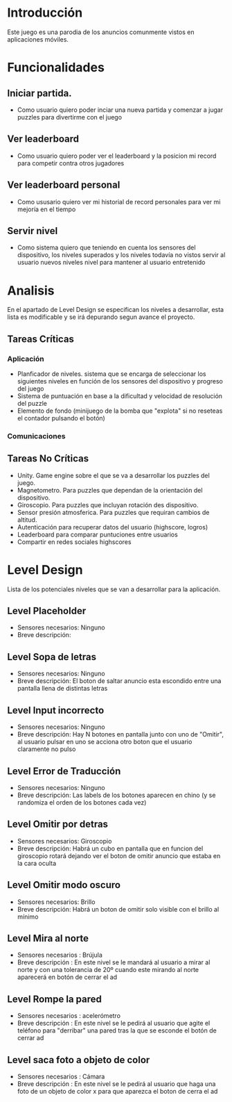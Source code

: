 # Introducción
Este juego es una parodia de los anuncios comunmente vistos en aplicaciones móviles.

# Funcionalidades

## Iniciar partida.
- Como usuario quiero poder inciar una nueva partida y comenzar a jugar puzzles para divertirme con el juego

## Ver leaderboard
- Como usuario quiero poder ver el leaderboard y la posicion mi record para competir contra otros jugadores

## Ver leaderboard personal
- Como ususario quiero ver mi historial de record personales para ver mi mejoría en el tiempo

## Servir nivel
- Como sistema quiero que teniendo en cuenta los sensores del dispositivo, los niveles superados y los niveles todavía no vistos servir al usuario nuevos niveles nivel para mantener al usuario entretenido


# Analisis

En el apartado de Level Design se especifican los niveles a desarrollar, esta lista es modificable y se irá depurando segun avance el proyecto.

## Tareas Críticas

### Aplicación

- Planficador de niveles. sistema que se encarga de seleccionar los siguientes niveles en función de los sensores del dispositivo y progreso del juego
- Sistema de puntuación en base a la dificultad y velocidad de resolución del puzzle
- Elemento de fondo (minijuego de la bomba que "explota" si no reseteas el contador pulsando el botón)

### Comunicaciones


## Tareas No Críticas

- Unity. Game engine sobre el que se va a desarrollar los puzzles del juego.
- Magnetometro. Para puzzles que dependan de la orientación del dispositivo.
- Giroscopio. Para puzzles que incluyan rotación des dispositivo.
- Sensor presión atmosferica. Para puzzles que requiran cambios de altitud.
- Autenticación para recuperar datos del usuario (highscore, logros)
- Leaderboard para comparar puntuciones entre usuarios
- Compartir en redes sociales highscores

# Level Design

Lista de los potenciales niveles que se van a desarrollar para la aplicación.

## Level Placeholder
- Sensores necesarios: Ninguno
- Breve descripción: 

## Level Sopa de letras
- Sensores necesarios: Ninguno
- Breve descripción: El boton de saltar anuncio esta escondido entre una pantalla llena de distintas letras

## Level Input incorrecto
- Sensores necesarios: Ninguno
- Breve descripción: Hay N botones en pantalla junto con uno de "Omitir", al usuario pulsar en uno se acciona otro boton que el usuario claramente no pulso

## Level Error de Traducción
- Sensores necesarios: Ninguno
- Breve descripción: Las labels de los botones aparecen en chino (y se randomiza el orden de los botones cada vez)

## Level Omitir por detras
- Sensores necesarios: Giroscopio
- Breve descripción: Habrá un cubo en pantalla que en funcion del giroscopio rotará dejando ver el boton de omitir anuncio que estaba en la cara oculta

## Level Omitir modo oscuro
- Sensores necesarios: Brillo
- Breve descripción: Habrá un boton de omitir solo visible con el brillo al mínimo

## Level Mira al norte
- Sensores necesarios : Brújula
- Breve descripción : En este nivel se le mandará al usuario a mirar al norte y con una tolerancia de 20º cuando este mirando al norte aparecerá en botón de cerrar el ad

## Level Rompe la pared
- Sensores necesarios : acelerómetro
- Breve descripción : En este nivel se le pedirá al usuario que agite el teléfono para "derribar" una pared tras la que se esconde el botón de cerrar ad
## Level saca foto a objeto de color

- Sensores necesarios : Cámara
- Breve descripción : En este nivel se le pedirá al usuario que haga una foto de un objeto de color x para que aparezca el boton de cerra el ad




